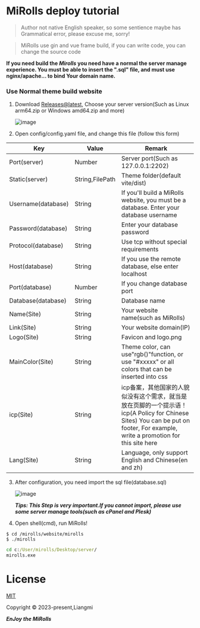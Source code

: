# MiRolls deploy tutorial

> Author not native English speaker, so some sentience maybe has Grammatical error, please excuse me, sorry!

> MiRolls use gin and vue frame build, if you can write code, you can change the source code

**If you need build the *Mirolls* you need have a normal the server manage experience. You must be able to insert the ".sql" file, and must use nginx/apache... to bind Your domain name.**

### Use Normal theme build website

1. Download [Releases@latest](https://github.com/liangmiQwQ/MiRolls-/releases), Choose your server version(Such as Linux arm64.zip or Windows amd64.zip and more)

   ![image](https://img.lmfans.cn/i/2023/01/26/10zj0ty.png)

2. Open config/config.yaml file, and change this file (follow this form)

  | Key              | Value           | Remark                                                                                                                                         |
  | ------------------ |------------------------------------------------------------------------------------------------------------------------------------------------| ------------------------------------------------------------ |
  | Port(server)     | Number          | Server port(Such as 127.0.0.1:2202)                                                                                                            |
  | Static(server)   | String,FilePath | Theme folder(default vite/dist)                                                                                                                |
  | Username(database) | String          | If you'll build a MiRolls website, you must be a database. Enter your database username                                                        |
  | Password(database) | String          | Enter your database password                                                                                                                   |
  | Protocol(database) | String          | Use tcp without special requirements                                                                                                           |
  | Host(database)   | String          | If you use the remote database, else enter localhost                                                                                           |
  | Port(database)     | Number          | If you change database port                                                                                                                    |
  | Database(database) | String          | Database name                                                                                                                                  |
  | Name(Site)       | String          | Your website name(such as MiRolls)                                                                                                             |
  | Link(Site)       | String          | Your website domain(IP)                                                                                                                        |
  | Logo(Site)      | String          | Favicon and logo.png                                                                                                                           |
  | MainColor(Site)  | String          | Theme color, can use"rgb()"function, or use "#xxxxx" or all colors that can be inserted into css                                               |
  | icp(Site)        | String     | icp备案，其他国家的人貌似没有这个需求，就当是放在页脚的一个提示语！icp(A Policy for Chinese Sites) You can be put on footer, For example, write a promotion for this site here |
  | Lang(Site) | String | Language, only support English and Chinese(en and zh)                                                                                          |

3. After configuration, you need import the sql file(database.sql)

   ![image](https://img.lmfans.cn/i/2023/01/26/126azd4.png)

   ***Tips: This Step is very important.If you cannot import, please use some server manage tools(such as cPanel and Plesk)***

4. Open shell(cmd), run MiRolls!

```shell
$ cd /mirolls/website/mirolls
$ ./mirolls
```

```cmd
cd c:/User/mirolls/Desktop/server/
mirolls.exe
```

# License
[MIT](https://opensource.org/licenses/MIT)

Copyright © 2023-present,Liangmi

***EnJoy the MiRolls***
